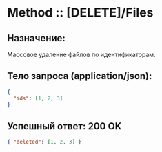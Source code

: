 # Method :: [DELETE]/Files

## Назначение:
Массовое удаление файлов по идентификаторам.

## Тело запроса (application/json):
```json
{
  "ids": [1, 2, 3]
}
```

## Успешный ответ: 200 OK
```json
{ "deleted": [1, 2, 3] }
```
